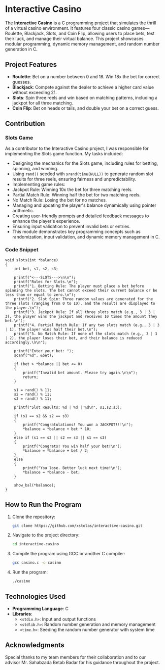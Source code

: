 # **Interactive Casino**  
The **Interactive Casino** is a C programming project that simulates the thrill of a virtual casino environment. It features four classic casino games—Roulette, Blackjack, Slots, and Coin Flip, allowing users to place bets, test their luck, and manage their virtual balance. This project showcases modular programming, dynamic memory management, and random number generation in C.  

## **Project Features**  
- **Roulette**: Bet on a number between 0 and 18. Win 18x the bet for correct guesses.  
- **Blackjack**: Compete against the dealer to achieve a higher card value without exceeding 21.  
- **Slots**: Spin three reels and win based on matching patterns, including a jackpot for all three matching.  
- **Coin Flip**: Bet on heads or tails, and double your bet on a correct guess.  

## **Contribution**  
### **Slots Game**  
As a contributor to the Interactive Casino project, I was responsible for implementing the Slots game function. My tasks included:

- Designing the mechanics for the Slots game, including rules for betting, spinning, and winning.
- Using `rand()` seeded with `srand(time(NULL))` to generate random slot results for three reels, ensuring fairness and unpredictability.
- Implementing game rules:
- Jackpot Rule: Winning 10x the bet for three matching reels.
- Partial Match Rule: Winning half the bet for two matching reels.
- No Match Rule: Losing the bet for no matches.
- Managing and updating the player's balance dynamically using pointer arithmetic.
- Creating user-friendly prompts and detailed feedback messages to enhance the player's experience.
- Ensuring input validation to prevent invalid bets or entries.
- This module demonstrates key programming concepts such as randomization, input validation, and dynamic memory management in C.

### **Code Snippet**
```
void slots(int *balance)
{
    int bet, s1, s2, s3;

    printf("<---SLOTS--->\n\n");
    printf("Rules for Slots.\n");
    printf("1. Betting Rule: The player must place a bet before spinning the slots. The bet cannot exceed their current balance or be less than or equal to zero.\n");
    printf("2. Slot Spin: Three random values are generated for the three slots (ranging from 0 to 10), and the results are displayed to the player.\n");
    printf("3. Jackpot Rule: If all three slots match (e.g., 3 | 3 | 3), the player wins the jackpot and receives 10 times the amount they bet.\n");
    printf("4. Partial Match Rule: If any two slots match (e.g., 3 | 3 | 1), the player wins half their bet.\n");
    printf("5. No Match Rule: If none of the slots match (e.g., 3 | 1 | 2), the player loses their bet, and their balance is reduced accordingly.\n\n");

    printf("Enter your bet: ");
    scanf("%d", &bet);

    if (bet > *balance || bet <= 0) 
    {
        printf("Invalid bet amount. Please try again.\n\n");
        return;
    }

    s1 = rand() % 11;
    s2 = rand() % 11;
    s3 = rand() % 11;

    printf("Slot Results: %d | %d | %d\n", s1,s2,s3);

    if (s1 == s2 && s2 == s3)
    {
        printf("Congratulations! You won a JACKPOT!!!\n");
        *balance = *balance + bet * 10;
    }
    else if (s1 == s2 || s2 == s3 || s1 == s3)
    {
        printf("Congrats! You win half your bet!\n");
        *balance = *balance + bet / 2;
    }
    else
    {
        printf("You lose. Better luck next time!\n");
        *balance = *balance - bet;
    }

    show_bal(*balance);
}
```

## **How to Run the Program**  
1. Clone the repository:  
   ```bash  
   git clone https://github.com/xstolas/interactive-casino.git  
   ```  
2. Navigate to the project directory:  
   ```bash  
   cd interactive-casino
   ```  
3. Compile the program using GCC or another C compiler:  
   ```bash  
   gcc casino.c -o casino  
   ```  
4. Run the program:  
   ```bash  
   ./casino  
   ```  

## **Technologies Used**  
- **Programming Language**: C  
- **Libraries**:  
  - `<stdio.h>`: Input and output functions  
  - `<stdlib.h>`: Random number generation and memory management  
  - `<time.h>`: Seeding the random number generator with system time  

## **Acknowledgments**  
Special thanks to my team members for their collaboration and to our advisor Mr. Sahabzada Betab Badar for his guidance throughout the project. 
